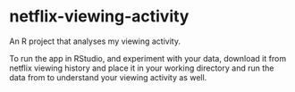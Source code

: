 # netflix-viewing-activity
An R project that analyses my viewing activity.

To run the app in RStudio, and experiment with your data, download it from netflix viewing history and place it in your working directory and run the data from to understand your viewing activity as well.
